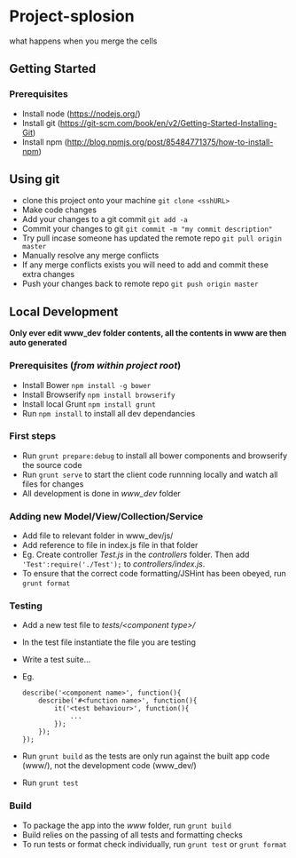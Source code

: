 # Project-splosion
what happens when you merge the cells

## Getting Started
### Prerequisites
- Install node (https://nodejs.org/)
- Install git (https://git-scm.com/book/en/v2/Getting-Started-Installing-Git)
- Install npm (http://blog.npmjs.org/post/85484771375/how-to-install-npm)


## Using git
- clone this project onto your machine `git clone <sshURL>`
- Make code changes
- Add your changes to a git commit `git add -a`
- Commit your changes to git `git commit -m "my commit description"`
- Try pull incase someone has updated the remote repo `git pull origin master`
- Manually resolve any merge conflicts
- If any merge conflicts exists you will need to add and commit these extra changes
- Push your changes back to remote repo `git push origin master`


## Local Development

**Only ever edit www_dev folder contents, all the contents in www are then auto generated**
### Prerequisites (*from within project root*)
- Install Bower `npm install -g bower`
- Install Browserify `npm install browserify`
- Install local Grunt `npm install grunt`
- Run `npm install` to install all dev dependancies

### First steps
- Run `grunt prepare:debug` to install all bower components and browserify the source code
- Run `grunt serve` to start the client code runnning locally and watch all files for changes
- All development is done in _www_dev_ folder

### Adding new Model/View/Collection/Service
- Add file to relevant folder in www_dev/js/
- Add reference to file in index.js file in that folder 
- Eg. Create controller _Test.js_ in the _controllers_ folder. Then add `'Test':require('./Test');` to _controllers/index.js_.
- To ensure that the correct code formatting/JSHint has been obeyed, run `grunt format`

### Testing
- Add a new test file to _tests/&lt;component type&gt;/_
- In the test file instantiate the file you are testing
- Write a test suite...
- Eg.
    ```
    describe('<component name>', function(){
        describe('#<function name>', function(){
            it('<test behaviour>', function(){
                ...
            });
        });
    });
    ```

- Run `grunt build` as the tests are only run against the built app code (www/), not the development code (www_dev/)
- Run `grunt test`

### Build
- To package the app into the _www_ folder, run `grunt build`
- Build relies on the passing of all tests and formatting checks
- To run tests or format check individually, run `grunt test` or `grunt format`
